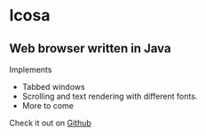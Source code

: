 # Icosa
## Web browser written in Java

Implements
- Tabbed windows
- Scrolling and text rendering with different fonts.
- More to come

Check it out on [Github](https://github.com/Westsi/Icosa)
